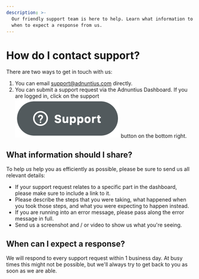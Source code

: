 ```yaml
---
description: >-
  Our friendly support team is here to help. Learn what information to share and
  when to expect a response from us.
---
```


# How do I contact support?

There are two ways to get in touch with us:

1. You can email [support@adnuntius.com](mailto:support@adnuntius.com) directly.
2. You can submit a support request via the Adnuntius Dashboard. If you are logged in, click on the support <img src="../.gitbook/assets/Screenshot 2022-11-29 at 4.22.58 pm.png" alt="" data-size="line"> button on the bottom right.

## What information should I share?

To help _us_ help you as efficiently as possible, please be sure to send us all relevant details:

* If your support request relates to a specific part in the dashboard, please make sure to include a link to it.
* Please describe the steps that you were taking, what happened when you took those steps, and what you were expecting to happen instead.
* If you are running into an error message, please pass along the error message in full.
* Send us a screenshot and / or video to show us what you're seeing.

## When can I expect a response?

We will respond to every support request within 1 business day. At busy times this might not be possible, but we'll always try to get back to you as soon as we are able.
